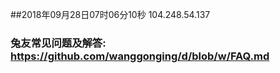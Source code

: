 ##2018年09月28日07时06分10秒 104.248.54.137
### 兔友常见问题及解答: https://github.com/wanggonging/d/blob/w/FAQ.md
